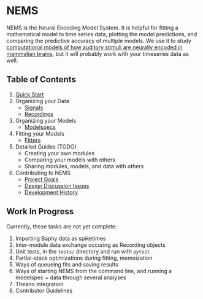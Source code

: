 # NEMS #

NEMS is the Neural Encoding Model System. It is helpful for fitting a mathematical model to time series data, plotting the model predictions, and comparing the predictive accuracy of multiple models. We use it to study [computational models of how auditory stimuli are neurally encoded in mammalian brains](https://hearingbrain.org), but it will probably work with your timeseries data as well.


## Table of Contents ## 

1. [Quick Start](docs/quickstart.md)
2. Organizing your Data
   - [Signals](docs/signals.md)
   - [Recordings](docs/recordings.md)
3. Organizing your Models
   - [Modelspecs](docs/modelspecs.md)
4. Fitting your Models
   - [Fitters](docs/fitters.md)
5. Detailed Guides (TODO)
   - Creating your own modules
   - Comparing your models with others
   - Sharing modules, models, and data with others
6. Contributing to NEMS
   - [Project Goals](docs/goals.md)
   - [Design Discussion Issues](docs/discussions.md)
   - [Development History](docs/history.md)


## Work In Progress ##

Currently, these tasks are not yet complete:

1. Importing Baphy data as spiketimes
2. Inter-module data exchange occuring as Recording objects
3. Unit tests, in the `tests/` directory and run with `pytest`
4. Partial-stack optimizations during fitting, memoization
5. Ways of queueing fits and saving results
6. Ways of starting NEMS from the command line, and running a modelspec + data through several analyses
7. Theano integration
8. Contributor Guidelines
